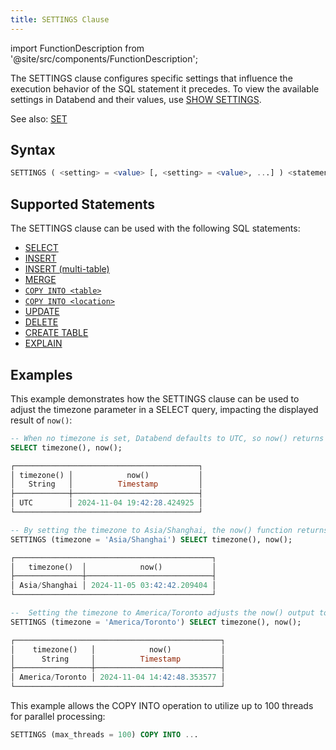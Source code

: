 ```yaml
---
title: SETTINGS Clause
---
```

import FunctionDescription from '@site/src/components/FunctionDescription';

<FunctionDescription description="Introduced or updated: v1.2.652"/>

The SETTINGS clause configures specific settings that influence the execution behavior of the SQL statement it precedes. To view the available settings in Databend and their values, use [SHOW SETTINGS](../50-administration-cmds/03-show-settings.md).

See also: [SET](../50-administration-cmds/02-set-global.md)

## Syntax

```sql
SETTINGS ( <setting> = <value> [, <setting> = <value>, ...] ) <statement>
```

## Supported Statements

The SETTINGS clause can be used with the following SQL statements:

- [SELECT](01-query-select.md)
- [INSERT](../10-dml/dml-insert.md)
- [INSERT (multi-table)](../10-dml/dml-insert-multi.md)
- [MERGE](../10-dml/dml-merge.md)
- [`COPY INTO <table>`](../10-dml/dml-copy-into-table.md)
- [`COPY INTO <location>`](../10-dml/dml-copy-into-location.md)
- [UPDATE](../10-dml/dml-update.md)
- [DELETE](../10-dml/dml-delete-from.md)
- [CREATE TABLE](../00-ddl/01-table/10-ddl-create-table.md)
- [EXPLAIN](../40-explain-cmds/explain.md)

## Examples

This example demonstrates how the SETTINGS clause can be used to adjust the timezone parameter in a SELECT query, impacting the displayed result of `now()`:

```sql
-- When no timezone is set, Databend defaults to UTC, so now() returns the current UTC timestamp
SELECT timezone(), now();

┌─────────────────────────────────────────┐
│ timezone() │            now()           │
│   String   │          Timestamp         │
├────────────┼────────────────────────────┤
│ UTC        │ 2024-11-04 19:42:28.424925 │
└─────────────────────────────────────────┘

-- By setting the timezone to Asia/Shanghai, the now() function returns the local time in Shanghai, which is 8 hours ahead of UTC.
SETTINGS (timezone = 'Asia/Shanghai') SELECT timezone(), now();

┌────────────────────────────────────────────┐
│   timezone()  │            now()           │
├───────────────┼────────────────────────────┤
│ Asia/Shanghai │ 2024-11-05 03:42:42.209404 │
└────────────────────────────────────────────┘

--  Setting the timezone to America/Toronto adjusts the now() output to the local time in Toronto, reflecting the Eastern Time Zone (UTC-5 or UTC-4 during daylight saving time).
SETTINGS (timezone = 'America/Toronto') SELECT timezone(), now();

┌──────────────────────────────────────────────┐
│    timezone()   │            now()           │
│      String     │          Timestamp         │
├─────────────────┼────────────────────────────┤
│ America/Toronto │ 2024-11-04 14:42:48.353577 │
└──────────────────────────────────────────────┘
```

This example allows the COPY INTO operation to utilize up to 100 threads for parallel processing:

```sql
SETTINGS (max_threads = 100) COPY INTO ...
```